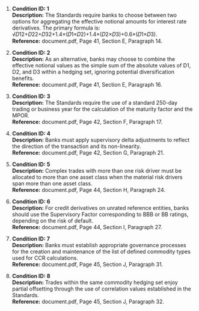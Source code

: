 1. **Condition ID: 1**  
   **Description:** The Standards require banks to choose between two options for aggregating the effective notional amounts for interest rate derivatives. The primary formula is:  
   √𝐷12+𝐷22+𝐷32+1.4×(𝐷1×𝐷2)+1.4×(𝐷2×𝐷3)+0.6×(𝐷1×𝐷3).  
   **Reference:** document.pdf, Page 41, Section E, Paragraph 14.

2. **Condition ID: 2**  
   **Description:** As an alternative, banks may choose to combine the effective notional values as the simple sum of the absolute values of D1, D2, and D3 within a hedging set, ignoring potential diversification benefits.  
   **Reference:** document.pdf, Page 41, Section E, Paragraph 16.

3. **Condition ID: 3**  
   **Description:** The Standards require the use of a standard 250-day trading or business year for the calculation of the maturity factor and the MPOR.  
   **Reference:** document.pdf, Page 42, Section F, Paragraph 17.

4. **Condition ID: 4**  
   **Description:** Banks must apply supervisory delta adjustments to reflect the direction of the transaction and its non-linearity.  
   **Reference:** document.pdf, Page 42, Section G, Paragraph 21.

5. **Condition ID: 5**  
   **Description:** Complex trades with more than one risk driver must be allocated to more than one asset class when the material risk drivers span more than one asset class.  
   **Reference:** document.pdf, Page 44, Section H, Paragraph 24.

6. **Condition ID: 6**  
   **Description:** For credit derivatives on unrated reference entities, banks should use the Supervisory Factor corresponding to BBB or BB ratings, depending on the risk of default.  
   **Reference:** document.pdf, Page 44, Section I, Paragraph 27.

7. **Condition ID: 7**  
   **Description:** Banks must establish appropriate governance processes for the creation and maintenance of the list of defined commodity types used for CCR calculations.  
   **Reference:** document.pdf, Page 45, Section J, Paragraph 31.

8. **Condition ID: 8**  
   **Description:** Trades within the same commodity hedging set enjoy partial offsetting through the use of correlation values established in the Standards.  
   **Reference:** document.pdf, Page 45, Section J, Paragraph 32.